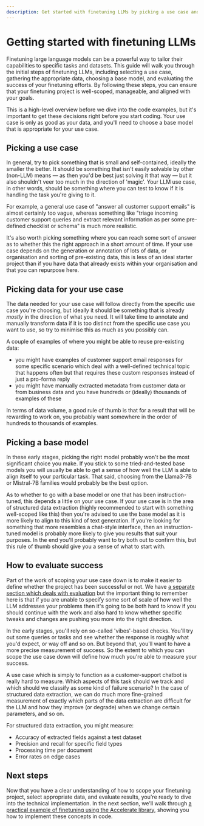 ```yaml
---
description: Get started with finetuning LLMs by picking a use case and data.
---
```


# Getting started with finetuning LLMs

Finetuning large language models can be a powerful way to tailor their
capabilities to specific tasks and datasets. This guide will walk you through
the initial steps of finetuning LLMs, including selecting a use case, gathering
the appropriate data, choosing a base model, and evaluating the success of your
finetuning efforts. By following these steps, you can ensure that your
finetuning project is well-scoped, manageable, and aligned with your goals.

This is a high-level overview before we dive into the code examples, but it's
important to get these decisions right before you start coding. Your use case is
only as good as your data, and you'll need to choose a base model that is
appropriate for your use case.

## Picking a use case

In general, try to pick something that is small and self-contained, ideally the smaller the better. It should be something that isn't easily solvable by other (non-LLM) means — as then you'd be best just solving it that way — but it also shouldn't veer too much in the direction of 'magic'. Your LLM use case, in other words, should be something where you can test to know if it is handling the task you're giving to it.

For example, a general use case of "answer all customer support emails" is almost certainly too vague, whereas something like "triage incoming customer support queries and extract relevant information as per some pre-defined checklist or schema" is much more realistic.

It's also worth picking something where you can reach some sort of answer as to whether this the right approach in a short amount of time. If your use case depends on the generation or annotation of lots of data, or organisation and sorting of pre-existing data, this is less of an ideal starter project than if you have data that already exists within your organisation and that you can repurpose here.

## Picking data for your use case

The data needed for your use case will follow directly from the specific use case you're choosing, but ideally it should be something that is already *mostly* in the direction of what you need. It will take time to annotate and manually transform data if it is too distinct from the specific use case you want to use, so try to minimise this as much as you possibly can.

A couple of examples of where you might be able to reuse pre-existing data:

- you might have examples of customer support email responses for some specific scenario which deal with a well-defined technical topic that happens often but that requires these custom responses instead of just a pro-forma reply
- you might have manually extracted metadata from customer data or from business data and you have hundreds or (ideally) thousands of examples of these

In terms of data volume, a good rule of thumb is that for a result that will be rewarding to work on, you probably want somewhere in the order of hundreds to thousands of examples.

## Picking a base model

In these early stages, picking the right model probably won't be the most significant choice you make. If you stick to some tried-and-tested base models you will usually be able to get a sense of how well the LLM is able to align itself to your particular task. That said, choosing from the Llama3-7B or Mistral-7B families would probably be the best option.

As to whether to go with a base model or one that has been instruction-tuned, this depends a little on your use case. If your use case is in the area of structured data extraction (highly recommended to start with something well-scoped like this) then you're advised to use the base model as it is more likely to align to this kind of text generation. If you're looking for something that more resembles a chat-style interface, then an instruction-tuned model is probably more likely to give you results that suit your purposes. In the end you'll probably want to try both out to confirm this, but this rule of thumb should give you a sense of what to start with.

## How to evaluate success

Part of the work of scoping your use case down is to make it easier to define whether the project has been successful or not. We have [a separate section which deals with evaluation](./evaluation-for-finetuning.md) but the important thing to remember here is that if you are unable to specify some sort of scale of how well the LLM addresses your problems then it's going to be both hard to know if you should continue with the work and also hard to know whether specific tweaks and changes are pushing you more into the right direction.

In the early stages, you'll rely on so-called 'vibes'-based checks. You'll try out some queries or tasks and see whether the response is roughly what you'd expect, or way off and so on. But beyond that, you'll want to have a more precise measurement of success. So the extent to which you can scope the use case down will define how much you're able to measure your success.

A use case which is simply to function as a customer-support chatbot is really hard to measure. Which aspects of this task should we track and which should we classify as some kind of failure scenario? In the case of structured data extraction, we can do much more fine-grained measurement of exactly which parts of the data extraction are difficult for the LLM and how they improve (or degrade) when we change certain parameters, and so on.

For structured data extraction, you might measure:
- Accuracy of extracted fields against a test dataset
- Precision and recall for specific field types
- Processing time per document
- Error rates on edge cases

## Next steps

Now that you have a clear understanding of how to scope your finetuning project,
select appropriate data, and evaluate results, you're ready to dive into the
technical implementation. In the next section, we'll walk through [a practical
example of finetuning using the Accelerate library](user-guide/llmops-guide/finetuning-llms/finetuning-with-accelerate.md), showing you how to implement
these concepts in code.
